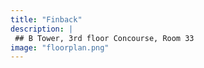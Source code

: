 ```yaml
---
title: "Finback"
description: |
 ## B Tower, 3rd floor Concourse, Room 33
image: "floorplan.png"
---
```


